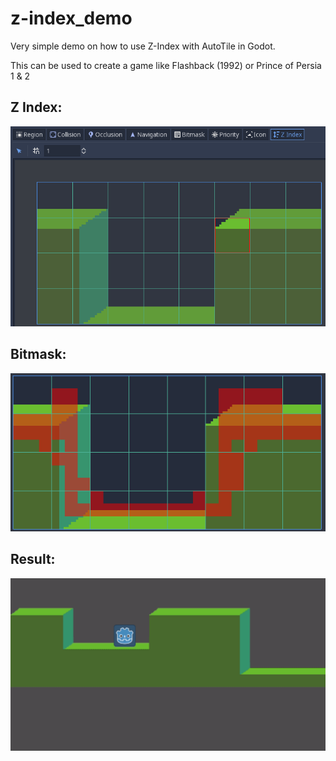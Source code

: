 # z-index_demo
Very simple demo on how to use Z-Index with AutoTile in Godot.

This can be used to create a game like Flashback (1992) or Prince of Persia 1 & 2

## Z Index:
![](https://github.com/guilhermefelipecgs/z-index_demo/blob/master/z-index.png)

## Bitmask:
![](https://github.com/guilhermefelipecgs/z-index_demo/blob/master/bitmask.png)

## Result:
![](https://github.com/guilhermefelipecgs/z-index_demo/blob/master/Peek%2007-12-2018%2022-11.gif)

